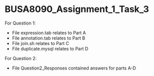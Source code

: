 # BUSA8090_Assignment_1_Task_3
For Question 1:
- File expression.tab relates to Part A
- File annotation.tab relates to Part B
- File join.sh relates to Part C
- File duplicate.mysql relates to Part D

For Question 2:
- File Question2_Responses contained answers for parts A-D
